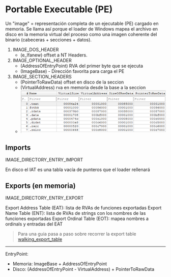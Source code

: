# Portable Executable (PE)

Un "image" = representación completa de un ejecutable (PE) cargado en memoria. Se llama así porque el loader de Windows mapea el archivo en disco en la memoria virtual del proceso como una imagen coherente del binario (cabeceras + secciones + datos).

1. IMAGE_DOS_HEADER
    - (e_lfanew) offset a NT Headers.
2. IMAGE_OPTIONAL_HEADER
    - (AddressOfEntryPoint) RVA del primer byte que se ejecuta
    - (ImageBase) - Dirección favorita para carga el PE
2. IMAGE_SECTION_HEADERS
    - (PointerToRawData) offset en disco de la seccion
    - (VirtualAddress) rva en memoria desde la base a la seccion
    - ![alt text](image.png)

## Imports

IMAGE_DIRECTORY_ENTRY_IMPORT

En disco el IAT es una tabla vacía de punteros que el loader rellenará

## Exports (en memoria)

IMAGE_DIRECTORY_ENTRY_EXPORT

Export Address Table (EAT): lista de RVAs de funciones exportadas
Export Name Table (ENT): lista de RVAs de strings con los nombres de las funciones exportadas
Export Ordinal Table (EOT): mapea nombres a ordinals y entradas del EAT

> Para una guia pasa a paso sobre recorrer la export table [walking_export_table](../walking_export_table/README.md)

---

EntryPoint:
- Memoria: ImageBase + AddressOfEntryPoint
- Disco: (AddressOfEntryPoint - VirtualAddress) + PointerToRawData


